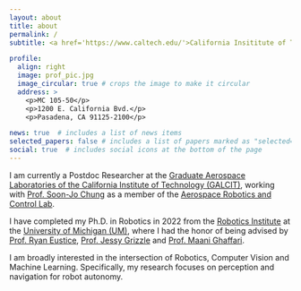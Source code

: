 ```yaml
---
layout: about
title: about
permalink: /
subtitle: <a href='https://www.caltech.edu/'>California Insititute of Technology (Caltech)</a>. Address. Contacts. Moto. Etc.

profile:
  align: right
  image: prof_pic.jpg
  image_circular: true # crops the image to make it circular
  address: >
    <p>MC 105-50</p>
    <p>1200 E. California Bvd.</p>
    <p>Pasadena, CA 91125-2100</p>

news: true  # includes a list of news items
selected_papers: false # includes a list of papers marked as "selected={true}"
social: true  # includes social icons at the bottom of the page
---
```


I am currently a Postdoc Researcher at the [Graduate Aerospace Laboratories of the California Institute of Technology (GALCIT)](https://galcit.caltech.edu/), working with [Prof. Soon-Jo Chung](https://galcit.caltech.edu/people/sjchung) as a member of the [Aerospace Robotics and Control Lab](http://aerospacerobotics.caltech.edu/).

I have completed my Ph.D. in Robotics in 2022 from the [Robotics Institute](https://robotics.umich.edu/) at the [University of Michigan (UM)](https://umich.edu/), where I had the honor of being advised by [Prof. Ryan Eustice](http://robots.engin.umich.edu/~ryan/), [Prof. Jessy Grizzle](https://ece.umich.edu/faculty/grizzle/) and [Prof. Maani Ghaffari](https://curly.engin.umich.edu/people#h.7jd25w55csv).

I am broadly interested in the intersection of Robotics, Computer Vision and Machine Learning. Specifically, my research focuses on perception and navigation for robot autonomy.
